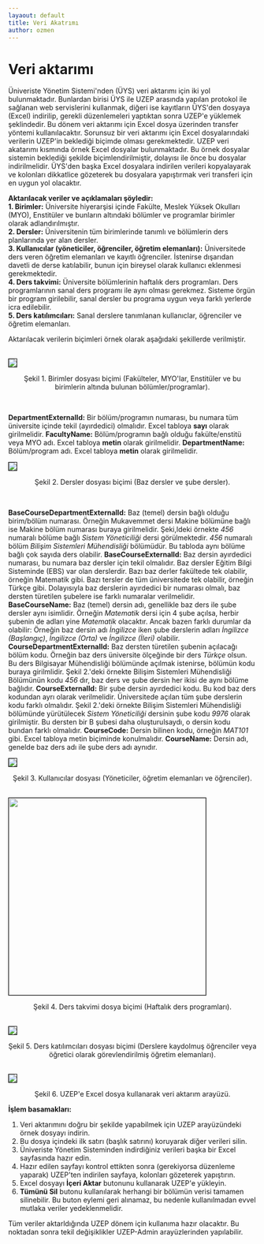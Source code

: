 ```yaml
---
layaout: default
title: Veri Akatrımı
author: ozmen
---
```

# Veri aktarımı

Üniveriste Yönetim Sistemi'nden (ÜYS) veri aktarımı için iki yol bulunmaktadır. Bunlardan birisi ÜYS ile UZEP arasında yapılan protokol ile sağlanan web servislerini kullanmak, diğeri ise kayıtların ÜYS'den dosyaya (Excel) indirilip, gerekli düzenlemeleri yaptıktan sonra UZEP'e yüklemek şeklindedir. Bu dönem veri aktarımı için Excel dosya üzerinden transfer yöntemi kullanılacaktır. Sorunsuz bir veri aktarımı için Excel dosyalarındaki verilerin UZEP'in beklediği biçimde olması gerekmektedir. UZEP veri akatarımı kısmında örnek Excel dosyalar bulunmaktadır. Bu örnek dosyalar sistemin beklediği şekilde biçimlendirilmiştir, dolayısı ile önce bu dosyalar indirilmelidir. ÜYS'den başka Excel dosyalara indirilen verileri kopyalayarak ve kolonları dikkatlice gözeterek bu dosyalara yapıştırmak veri transferi için en uygun yol olacaktır.  

**Aktarılacak veriler ve açıklamaları şöyledir:** <br> 
**1. Birimler:** Üniversite hiyerarşisi içinde Fakülte, Meslek Yüksek Okulları (MYO), Enstitüler ve bunların altındaki bölümler ve programlar birimler olarak adlandırılmıştır. <br>
**2. Dersler:** Üniversitenin tüm birimlerinde tanımlı ve bölümlerin ders planlarında yer alan dersler.<br>
**3. Kullanıcılar (yöneticiler, öğrenciler, öğretim elemanları):** Üniversitede ders veren öğretim elemanları ve kayıtlı öğrenciler. İstenirse dışarıdan davetli de derse katılabilir, bunun için bireysel olarak kullanıcı eklenmesi gerekmektedir. <br>
**4. Ders takvimi:** Üniversite bölümlerinin haftalık ders programları. Ders programlarının sanal ders programı ile aynı olması gerekmez. Sisteme örgün bir program girilebilir, sanal dersler bu programa uygun veya farklı yerlerde icra edilebilir. <br>
**5. Ders katılımcıları:** Sanal derslere tanımlanan kullanıclar, öğrenciler ve öğretim elemanları. <br>

Aktarılacak verilerin biçimleri örnek olarak aşağıdaki şekillerde verilmiştir.<br>

<br><img style="border:1px solid black" src="assets/images/birim.png"/> 
<p style="text-align: center;">Şekil 1. Birimler dosyası biçimi (Fakülteler, MYO'lar, Enstitüler ve bu birimlerin altında bulunan bölümler/programlar). </p> <br>


**DepartmentExternalId:** Bir bölüm/programın numarası, bu numara tüm üniversite içinde tekil (ayırdedici) olmalıdır. Excel tabloya **sayı** olarak girilmelidir.
**FacultyName:** Bölüm/programın bağlı olduğu fakülte/enstitü veya MYO adı. Excel tabloya **metin** olarak girilmelidir.
**DepartmentName:** Bölüm/program adı. Excel tabloya **metin** olarak girilmelidir.

<img style="border:1px solid black" src="assets/images/dersler.png"/> 
<p style="text-align: center;">Şekil 2. Dersler dosyası biçimi (Baz dersler ve şube dersler). </p><br>

**BaseCourseDepartmentExternalId:** Baz (temel) dersin bağlı olduğu birim/bölüm numarası. Örneğin Mukavemmet dersi Makine bölümüne bağlı ise Makine bölüm numarası buraya girilmelidir. Şeki,ldeki örnekte _456_ numaralı bölüme bağlı _Sistem Yöneticiliği_ dersi görülmektedir. _456_ numaralı bölüm _Bilişim Sistemleri Mühendisliği_ bölümüdür. Bu tabloda aynı bölüme bağlı çok sayıda ders olabilir.
**BaseCourseExternalId:** Baz dersin ayırdedici numarası, bu numara baz dersler için tekil olmalıdır. Baz dersler Eğitim Bilgi Sisteminde (EBS) var olan derslerdir. Bazı baz derler fakültede tek olabilir, örneğin Matematik gibi. Bazı tersler de tüm üniversitede tek olabilir, örneğin Türkçe gibi. Dolayısıyla baz derslerin ayırdedici bir numarası olmalı, baz dersten türetilen şubelere ise farklı numaralar verilmelidir. 
**BaseCourseName:** Baz (temel) dersin adı, genellikle baz ders ile şube dersler aynı isimlidir. Örneğin _Matematik_ dersi için 4 şube açılsa, herbir şubenin de adları yine _Matematik_ olacaktır. Ancak bazen farklı durumlar da olabilir: Örneğin baz dersin adı _İngilizce_ iken şube derslerin adları _İngilizce (Başlangıç)_, _İngilizce (Orta)_ ve _İngilizce (İleri)_ olabilir. 
**CourseDepartmentExternalId:** Baz dersten türetilen şubenin açılacağı bölüm kodu. Örneğin baz ders üniversite ölçeğinde bir ders _Türkçe_ olsun. Bu ders Bilgisayar Mühendisliği bölümünde açılmak istenirse, bölümün kodu buraya girilmlidir. Şekil 2.'deki örnekte Bilişim Sistemleri Mühendisliği Bölümünün kodu _456_ dır, baz ders ve şube dersin her ikisi de aynı bölüme bağlıdır.
**CourseExternalId:** Bir şube dersin ayırdedici kodu. Bu kod baz ders kodundan ayrı olarak verilmelidir. Üniversitede açılan tüm şube derslerin kodu farklı olmalıdır. Şekil 2.'deki örnekte Bilişim Sistemleri Mühendisliği bölümünde yürütülecek _Sistem Yöneticiliği_ dersinin şube kodu _9976_ olarak girilmiştir. Bu dersten bir B şubesi daha oluşturulsaydı, o dersin kodu bundan farklı olmalıdır.
**CourseCode:** Dersin bilinen kodu, örneğin _MAT101_ gibi. Excel tabloya metin biçiminde konulmalıdır.
**CourseName:** Dersin adı, genelde baz ders adı ile şube ders adı aynıdır. 


<img style="border:1px solid black" src="assets/images/kullanicilar.png"/> 
<p style="text-align: center;">Şekil 3. Kullanıcılar dosyası (Yöneticiler, öğretim elemanları ve öğrenciler). </p><br>



<img style="border:1px solid black" src="assets/images/hprog.png" height="400"/> 
<p style="text-align: center;">Şekil 4. Ders takvimi dosya biçimi (Haftalık ders programları). </p><br>
<img style="border:1px solid black" src="assets/images/dersKullanici.png"/> 
<p style="text-align: center;">Şekil 5. Ders katılımcıları dosyası biçimi (Derslere kaydolmuş öğrenciler veya öğretici olarak görevlendirilmiş öğretim elemanları). </p><br>
<img style="border:1px solid black" src="assets/images/veriAktarim.png"/>  
<p style="text-align: center;">Şekil 6. UZEP'e Excel dosya kullanarak veri aktarım arayüzü. </p>

**İşlem basamakları:**
1. Veri aktarımını doğru bir şekilde yapabilmek için UZEP arayüzündeki örnek dosyayı indirin.
2. Bu dosya içindeki ilk satırı (başlık satırını) koruyarak diğer verileri silin.
3. Üniveriste Yönetim Sisteminden indirdiğiniz verileri başka bir Excel sayfasında hazır edin.
4. Hazır edilen sayfayı kontrol ettikten sonra (gerekiyorsa düzenleme yaparak) UZEP'ten indirilen sayfaya, kolonları gözeterek yapıştırın.
5. Excel dosyayı **İçeri Aktar** butonunu kullanarak UZEP'e yükleyin.
6. **Tümünü Sil** butonu kullanılarak herhangi bir bölümün verisi tamamen silinebilir. Bu buton eylemi geri alınamaz, bu nedenle kullanılmadan evvel mutlaka veriler yedeklenmelidir.

Tüm veriler aktarldığında UZEP dönem için kullanıma hazır olacaktır. Bu noktadan sonra tekil değişiklikler UZEP-Admin arayüzlerinden yapılabilir.